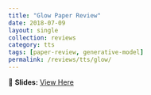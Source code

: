 ```yaml
---
title: "Glow Paper Review"
date: 2018-07-09
layout: single
collection: reviews
category: tts
tags: [paper-review, generative-model]
permalink: /reviews/tts/glow/
---
```


<!-- 📝 **Paper:** Glow-TTS: A Generative Flow for Text-to-Speech Synthesis  
🔍 **Summary:** This paper introduces a **flow-based** model for TTS, improving **robustness** compared to Tacotron. -->

📄 **Slides:** [View Here](https://docs.google.com/presentation/d/1pj7fGW76AWNZYIVjainWAjE_YF6YUPVj/edit?usp=sharing&ouid=116677507102760525154&rtpof=true&sd=true)